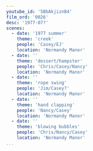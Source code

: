 ```yaml
---
youtube_id: '5BbAkjiznB4'
film_ord: '0026'
desc: '1977-07?'
scenes:
  - date: '1977 summer'
    theme: 'creek'
    people: 'Casey/EJ'
    location: 'Normandy Manor'
  - date: ''
    theme: 'dessert/hampster'
    people: 'Chris/Casey/Nancy'
    location: 'Normandy Manor'
  - date: ''
    theme: 'rope swing'
    people: 'Jim/Casey?'
    location: 'Normandy Manor'
  - date: ''
    theme: 'hand clapping'
    people: 'Nancy/Casey'
    location: 'Normandy Manor'
  - date: ''
    theme: 'blowing bubbles'
    people: 'Chris/Nancy/Casey'
    location: 'Normandy Manor'
...
```

